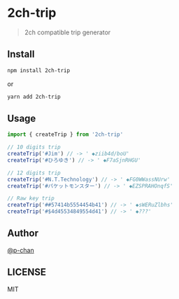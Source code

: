 # 2ch-trip

> 2ch compatible trip generator

## Install

```sh
npm install 2ch-trip
```

or

```sh
yarn add 2ch-trip
```

## Usage

```ts
import { createTrip } from '2ch-trip'

// 10 digits trip
createTrip('#Jim') // -> ' ◆ziib4d/boU'
createTrip('#ひろゆき') // -> ' ◆F7aSjnRHGU'

// 12 digits trip
createTrip('#N.T.Technology') // -> ' ◆FG0WWassNUrw'
createTrip('#パケットモンスター') // -> ' ◆EZSPRAHOnqfS'

// Raw key trip
createTrip('##57414b5554454b41') // -> ' ◆sWERuZlbhs'
createTrip('#$4d45534849554d41') // -> ' ◆???'
```

## Author

[@p-chan](https://github.com/p-chan)

## LICENSE

MIT
